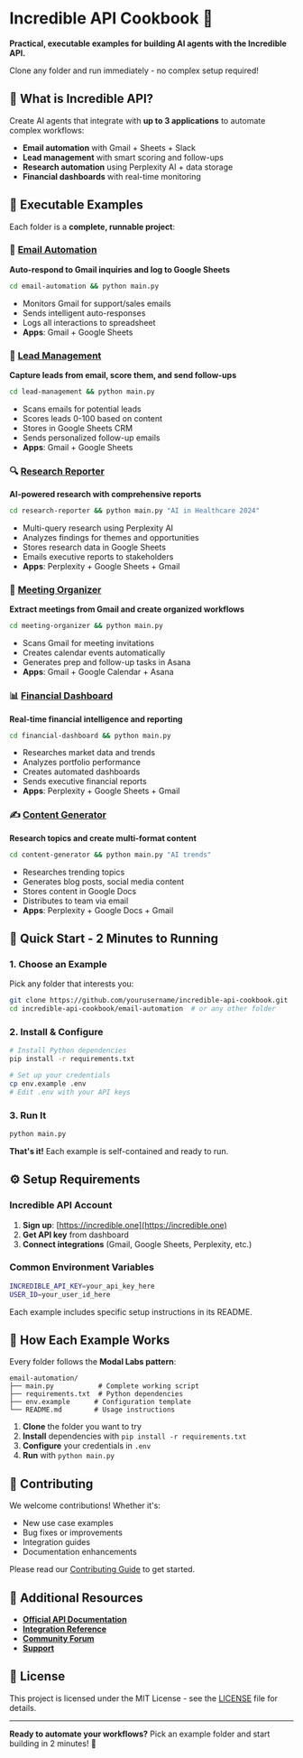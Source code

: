 # Incredible API Cookbook 🧪

**Practical, executable examples for building AI agents with the Incredible API.**

Clone any folder and run immediately - no complex setup required!

## 🎯 **What is Incredible API?**

Create AI agents that integrate with **up to 3 applications** to automate complex workflows:

- **Email automation** with Gmail + Sheets + Slack
- **Lead management** with smart scoring and follow-ups
- **Research automation** using Perplexity AI + data storage
- **Financial dashboards** with real-time monitoring

## 🚀 **Executable Examples**

Each folder is a **complete, runnable project**:

### 📧 **[Email Automation](./email-automation/)**

**Auto-respond to Gmail inquiries and log to Google Sheets**

```bash
cd email-automation && python main.py
```

- Monitors Gmail for support/sales emails
- Sends intelligent auto-responses
- Logs all interactions to spreadsheet
- **Apps**: Gmail + Google Sheets

### 🎯 **[Lead Management](./lead-management/)**

**Capture leads from email, score them, and send follow-ups**

```bash
cd lead-management && python main.py
```

- Scans emails for potential leads
- Scores leads 0-100 based on content
- Stores in Google Sheets CRM
- Sends personalized follow-up emails
- **Apps**: Gmail + Google Sheets

### 🔍 **[Research Reporter](./research-reporter/)**

**AI-powered research with comprehensive reports**

```bash
cd research-reporter && python main.py "AI in Healthcare 2024"
```

- Multi-query research using Perplexity AI
- Analyzes findings for themes and opportunities
- Stores research data in Google Sheets
- Emails executive reports to stakeholders
- **Apps**: Perplexity + Google Sheets + Gmail

### 📅 **[Meeting Organizer](./meeting-organizer/)**

**Extract meetings from Gmail and create organized workflows**

```bash
cd meeting-organizer && python main.py
```

- Scans Gmail for meeting invitations
- Creates calendar events automatically
- Generates prep and follow-up tasks in Asana
- **Apps**: Gmail + Google Calendar + Asana

### 📊 **[Financial Dashboard](./financial-dashboard/)**

**Real-time financial intelligence and reporting**

```bash
cd financial-dashboard && python main.py
```

- Researches market data and trends
- Analyzes portfolio performance
- Creates automated dashboards
- Sends executive financial reports
- **Apps**: Perplexity + Google Sheets + Gmail

### ✍️ **[Content Generator](./content-generator/)**

**Research topics and create multi-format content**

```bash
cd content-generator && python main.py "AI trends"
```

- Researches trending topics
- Generates blog posts, social media content
- Stores content in Google Docs
- Distributes to team via email
- **Apps**: Perplexity + Google Docs + Gmail

## 🚀 **Quick Start - 2 Minutes to Running**

### 1. **Choose an Example**

Pick any folder that interests you:

```bash
git clone https://github.com/yourusername/incredible-api-cookbook.git
cd incredible-api-cookbook/email-automation  # or any other folder
```

### 2. **Install & Configure**

```bash
# Install Python dependencies
pip install -r requirements.txt

# Set up your credentials
cp env.example .env
# Edit .env with your API keys
```

### 3. **Run It**

```bash
python main.py
```

**That's it!** Each example is self-contained and ready to run.

## ⚙️ **Setup Requirements**

### Incredible API Account

1. **Sign up**: [https://incredible.one](https://incredible.one)
2. **Get API key** from dashboard
3. **Connect integrations** (Gmail, Google Sheets, Perplexity, etc.)

### Common Environment Variables

```bash
INCREDIBLE_API_KEY=your_api_key_here
USER_ID=your_user_id_here
```

Each example includes specific setup instructions in its README.

## 📖 **How Each Example Works**

Every folder follows the **Modal Labs pattern**:

```
email-automation/
├── main.py           # Complete working script
├── requirements.txt  # Python dependencies
├── env.example      # Configuration template
└── README.md        # Usage instructions
```

1. **Clone** the folder you want to try
2. **Install** dependencies with `pip install -r requirements.txt`
3. **Configure** your credentials in `.env`
4. **Run** with `python main.py`

## 🤝 Contributing

We welcome contributions! Whether it's:

- New use case examples
- Bug fixes or improvements
- Integration guides
- Documentation enhancements

Please read our [Contributing Guide](./CONTRIBUTING.md) to get started.

## 📖 Additional Resources

- [**Official API Documentation**](https://docs.incredible.one)
- [**Integration Reference**](https://docs.incredible.one/api-reference/integrations)
- [**Community Forum**](https://community.incredible.one)
- [**Support**](mailto:support@incredible.one)

## 📄 License

This project is licensed under the MIT License - see the [LICENSE](./LICENSE) file for details.

---

**Ready to automate your workflows?** Pick an example folder and start building in 2 minutes! 🚀
